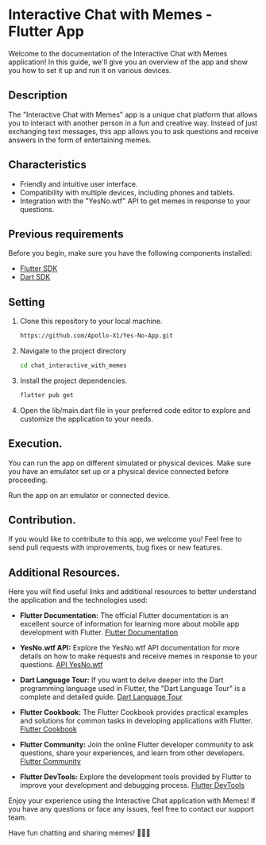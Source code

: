 # Interactive Chat with Memes - Flutter App

Welcome to the documentation of the Interactive Chat with Memes application! In this guide, we'll give you an overview of the app and show you how to set it up and run it on various devices.

## Description

The "Interactive Chat with Memes" app is a unique chat platform that allows you to interact with another person in a fun and creative way. Instead of just exchanging text messages, this app allows you to ask questions and receive answers in the form of entertaining memes.

## Characteristics

- Friendly and intuitive user interface.
- Compatibility with multiple devices, including phones and tablets.
- Integration with the "YesNo.wtf" API to get memes in response to your questions.

## Previous requirements

Before you begin, make sure you have the following components installed:

- [Flutter SDK](https://flutter.dev/docs/get-started/install)
- [Dart SDK](https://dart.dev/get-dart)

## Setting

1. Clone this repository to your local machine.
   
    ```bash
    https://github.com/Apollo-X1/Yes-No-App.git


2. Navigate to the project directory
   
    ```bash
   cd chat_interactive_with_memes

3. Install the project dependencies.

    ```bash
    flutter pub get

4. Open the lib/main.dart file in your preferred code editor to explore and customize the application to your needs.

## Execution.
You can run the app on different simulated or physical devices. Make sure you have an emulator set up or a physical device connected before proceeding.

Run the app on an emulator or connected device.

## Contribution.
If you would like to contribute to this app, we welcome you! Feel free to send pull requests with improvements, bug fixes or new features.

## Additional Resources.

Here you will find useful links and additional resources to better understand the application and the technologies used:

- **Flutter Documentation:** The official Flutter documentation is an excellent source of information for learning more about mobile app development with Flutter.
   [Flutter Documentation](https://flutter.dev/docs)

- **YesNo.wtf API:** Explore the YesNo.wtf API documentation for more details on how to make requests and receive memes in response to your questions.
   [API YesNo.wtf](https://yesno.wtf/#api)

- **Dart Language Tour:** If you want to delve deeper into the Dart programming language used in Flutter, the "Dart Language Tour" is a complete and detailed guide.
   [Dart Language Tour](https://dart.dev/guides/language/language-tour)

- **Flutter Cookbook:** The Flutter Cookbook provides practical examples and solutions for common tasks in developing applications with Flutter.
   [Flutter Cookbook](https://flutter.dev/docs/cookbook)

- **Flutter Community:** Join the online Flutter developer community to ask questions, share your experiences, and learn from other developers.
   [Flutter Community](https://flutter.dev/community)

- **Flutter DevTools:** Explore the development tools provided by Flutter to improve your development and debugging process.
   [Flutter DevTools](https://flutter.dev/docs/development/tools/devtools)

Enjoy your experience using the Interactive Chat application with Memes! If you have any questions or face any issues, feel free to contact our support team.

Have fun chatting and sharing memes! 🎉🤖📱
